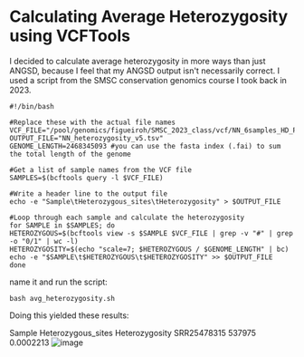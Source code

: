 # Calculating Average Heterozygosity using VCFTools 
I decided to calculate average heterozygosity in more ways than just ANGSD, because I feel that my ANGSD output isn't necessarily correct. I used a script from the SMSC conservation genomics course I took back in 2023. 

    #!/bin/bash

    #Replace these with the actual file names
    VCF_FILE="/pool/genomics/figueiroh/SMSC_2023_class/vcf/NN_6samples_HD_PASS_DP5.vcf.gz"
    OUTPUT_FILE="NN_heterozygosity_v5.tsv"
    GENOME_LENGTH=2468345093 #you can use the fasta index (.fai) to sum the total length of the genome

    #Get a list of sample names from the VCF file
    SAMPLES=$(bcftools query -l $VCF_FILE)

    #Write a header line to the output file
    echo -e "Sample\tHeterozygous_sites\tHeterozygosity" > $OUTPUT_FILE

    #Loop through each sample and calculate the heterozygosity
    for SAMPLE in $SAMPLES; do
    HETEROZYGOUS=$(bcftools view -s $SAMPLE $VCF_FILE | grep -v "#" | grep -o "0/1" | wc -l)
    HETEROZYGOSITY=$(echo "scale=7; $HETEROZYGOUS / $GENOME_LENGTH" | bc)
    echo -e "$SAMPLE\t$HETEROZYGOUS\t$HETEROZYGOSITY" >> $OUTPUT_FILE
    done

name it and run the script:

    bash avg_heterozygosity.sh

Doing this yielded these results: 

Sample	Heterozygous_sites	Heterozygosity
SRR25478315	537975	0.0002213
![image](https://github.com/user-attachments/assets/7c5df2be-a6ce-4458-8d16-1259560029ef)
